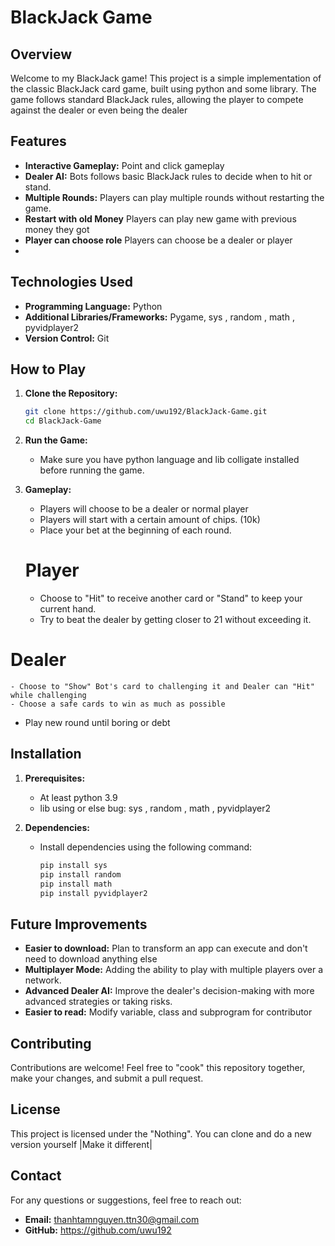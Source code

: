 
# BlackJack Game

## **Overview**

Welcome to my BlackJack game! This project is a simple implementation of the classic BlackJack card game, built using python and some library. 
The game follows standard BlackJack rules, allowing the player to compete against the dealer or even being the dealer

## **Features**

- **Interactive Gameplay:** Point and click gameplay
- **Dealer AI:** Bots follows basic BlackJack rules to decide when to hit or stand.
- **Multiple Rounds:** Players can play multiple rounds without restarting the game.
- **Restart with old Money** Players can play new game with previous money they got
- **Player can choose role** Players can choose be a dealer or player
- 
## **Technologies Used**

- **Programming Language:** Python
- **Additional Libraries/Frameworks:** Pygame, sys , random , math , pyvidplayer2
- **Version Control:** Git

## **How to Play**

1. **Clone the Repository:**
    ```bash
    git clone https://github.com/uwu192/BlackJack-Game.git
    cd BlackJack-Game
    ```

2. **Run the Game:**
    - Make sure you have python language and lib colligate installed before running the game.

3. **Gameplay:**
    - Players will choose to be a dealer or normal player
    - Players will start with a certain amount of chips. (10k)
    - Place your bet at the beginning of each round.
   # Player
    - Choose to "Hit" to receive another card or "Stand" to keep your current hand.
    - Try to beat the dealer by getting closer to 21 without exceeding it.
  # Dealer
    - Choose to "Show" Bot's card to challenging it and Dealer can "Hit" while challenging
    - Choose a safe cards to win as much as possible
  - Play new round until boring or debt
    
## **Installation**

1. **Prerequisites:**
    - At least python 3.9
    - lib using or else bug: sys , random , math , pyvidplayer2
  
2. **Dependencies:**
    - Install dependencies using the following command:
      ```bash
      pip install sys
      pip install random
      pip install math
      pip install pyvidplayer2
      ```

## **Future Improvements**

- **Easier to download:** Plan to transform an app can execute and don't need to download anything else
- **Multiplayer Mode:** Adding the ability to play with multiple players over a network.
- **Advanced Dealer AI:** Improve the dealer's decision-making with more advanced strategies or taking risks.
- **Easier to read:** Modify variable, class and subprogram for contributor 

## **Contributing**

Contributions are welcome! Feel free to "cook" this repository together, make your changes, and submit a pull request.

## **License**

This project is licensed under the "Nothing". You can clone and do a new version yourself |Make it different|

## **Contact**

For any questions or suggestions, feel free to reach out:

- **Email:** thanhtamnguyen.ttn30@gmail.com
- **GitHub:** https://github.com/uwu192
